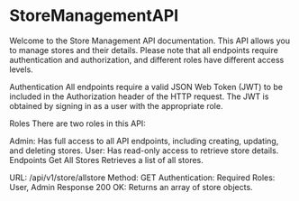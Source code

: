 # StoreManagementAPI

Welcome to the Store Management API documentation. This API allows you to manage stores and their details. Please note that all endpoints require authentication and authorization, and different roles have different access levels.

Authentication
All endpoints require a valid JSON Web Token (JWT) to be included in the Authorization header of the HTTP request. The JWT is obtained by signing in as a user with the appropriate role.

Roles
There are two roles in this API:

Admin: Has full access to all API endpoints, including creating, updating, and deleting stores.
User: Has read-only access to retrieve store details.
Endpoints
Get All Stores
Retrieves a list of all stores.

URL: /api/v1/store/allstore
Method: GET
Authentication: Required
Roles: User, Admin
Response
200 OK: Returns an array of store objects.

